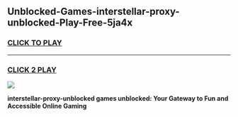 
## Unblocked-Games-interstellar-proxy-unblocked-Play-Free-5ja4x
<h3>
<a href="https://premium76.site?title=interstellar-proxy-unblocked&ref=12A">CLICK TO PLAY</a></h3>
<hr>

<h3>
<a href="https://premium76.site?title=interstellar-proxy-unblocked&ref=12A">CLICK 2 PLAY</a>
  
</h3>

<a href="https://premium76.site?title=interstellar-proxy-unblocked&ref=12A"><img src="https://clearcache.store/games.png"></a>


**interstellar-proxy-unblocked games unblocked: Your Gateway to Fun and Accessible Online Gaming**
